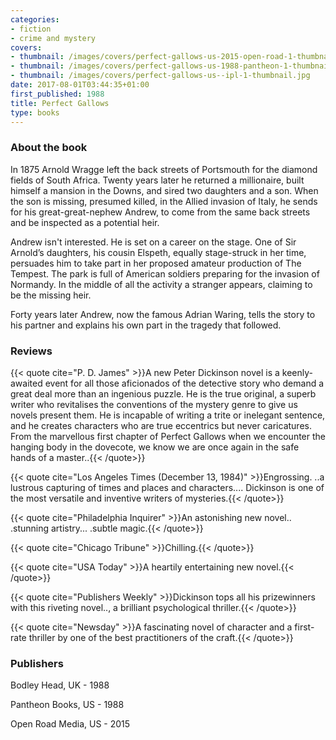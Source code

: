 ```yaml
---
categories:
- fiction
- crime and mystery
covers:
- thumbnail: /images/covers/perfect-gallows-us-2015-open-road-1-thumbnail.jpg
- thumbnail: /images/covers/perfect-gallows-us-1988-pantheon-1-thumbnail.jpg
- thumbnail: /images/covers/perfect-gallows-us--ipl-1-thumbnail.jpg
date: 2017-08-01T03:44:35+01:00
first_published: 1988
title: Perfect Gallows
type: books
---
```

### About the book
In 1875 Arnold Wragge left the back streets of Portsmouth for the diamond fields of South Africa. Twenty years later he returned a millionaire, built himself a mansion in the Downs, and sired two daughters and a son. When the son is missing, presumed killed, in the Allied invasion of Italy, he sends for his great-great-nephew Andrew, to come from the same back streets and be inspected as a potential heir.

Andrew isn't interested. He is set on a career on the stage. One of Sir Arnold’s daughters, his cousin Elspeth, equally stage-struck in her time, persuades him to take part in her proposed amateur production of The Tempest. The park is full of American soldiers preparing for the invasion of Normandy. In the middle of all the activity a stranger appears, claiming to be the missing heir.

Forty years later Andrew, now the famous Adrian Waring, tells the story to his partner and explains his own part in the tragedy that followed.
### Reviews

{{< quote cite="P. D. James" >}}A new Peter Dickinson novel is a keenly-awaited event for all those aficionados of the detective story who demand a great deal more than an ingenious puzzle. He is the true original, a superb writer who revitalises the conventions of the mystery genre to give us novels present them. He is incapable of writing a trite or inelegant sentence, and he creates characters who are true eccentrics but never caricatures. From the marvellous first chapter of Perfect Gallows when we encounter the hanging body in the dovecote, we know we are once again in the safe hands of a master..{{< /quote>}}

{{< quote cite="Los Angeles Times (December 13, 1984)" >}}Engrossing. ..a lustrous capturing of times and places and characters.... Dickinson is one of the most versatile and inventive writers of mysteries.{{< /quote>}}

{{< quote cite="Philadelphia Inquirer" >}}An astonishing new novel.. .stunning artistry... .subtle magic.{{< /quote>}}

{{< quote cite="Chicago Tribune" >}}Chilling.{{< /quote>}}

{{< quote cite="USA Today" >}}A heartily entertaining new novel.{{< /quote>}}

{{< quote cite="Publishers Weekly" >}}Dickinson tops all his prizewinners with this riveting novel.., a brilliant psychological thriller.{{< /quote>}}

{{< quote cite="Newsday" >}}A fascinating novel of character and a first-rate thriller by one of the best practitioners of the craft.{{< /quote>}}

### Publishers

Bodley Head, UK - 1988

Pantheon Books, US - 1988

Open Road Media, US - 2015
